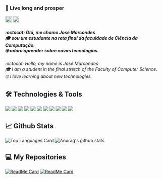 ### 🖖 Live long and prosper

[<img height="20" width="20" src="https://cdn.jsdelivr.net/npm/simple-icons@v3/icons/linkedin.svg"/>](https://www.linkedin.com/in/jmarcondesjr/)
[<img height="20" width="20" src="https://cdn.jsdelivr.net/npm/simple-icons@v3/icons/twitter.svg"/>](https://twitter.com/_jmarcondes)

##### :octocat: Olá, me chamo José Marcondes <br/> 🎓 sou um estudante na reta final da faculdade de Ciência da Computação.<br/>🤓 adoro aprender sobre novas tecnologias.

###### :octocat: Hello, my name is José Marcondes <br/> 🎓 I am a student in the final stretch of the Faculty of Computer Science.<br/>🤓 I love learning about new technologies.

## 🛠️ Technologies & Tools
![](https://img.shields.io/badge/Code-Java-007396?style=flat-square&logo=java)
![](https://img.shields.io/badge/Code-C_Sharp-5C2D91?style=flat-square&logo=c-sharp)
![](https://img.shields.io/badge/Code-C-A8B9CC?style=flat-square&logo=c)
![](https://img.shields.io/badge/Code-Apex-00A1E0?style=flat-square&logo=salesforce)
![](https://img.shields.io/badge/Code-JavaScript-F7DF1E?style=flat-square&logo=javascript)
![](https://img.shields.io/badge/HTLM_5-E34F26?style=flat-square&logo=html5&logoColor=white)
![](https://img.shields.io/badge/CSS_3-1572B6?style=flat-square&logo=css3)
![](https://img.shields.io/badge/Tools-Git-F05032?style=flat-square&logo=git)
![](https://img.shields.io/badge/Tools-Visual_Code-007ACC?style=flat-square&logo=visual-studio-code)
![](https://img.shields.io/badge/Tools-Eclipse-2C2255?style=flat-square&logo=eclipse-ide)
![](https://img.shields.io/badge/Tools-Insomnia-5849BE?style=flat-square&logo=insomnia)


## 📈 Github Stats
![Top Languages Card](https://github-readme-stats.vercel.app/api/top-langs/?username=jmarcondes&layout=compact&theme=dracula)
![Anurag's github stats](https://github-readme-stats.vercel.app/api?username=jmarcondes&theme=dracula&show_icons=true)

## 💻 My Repositories
[![ReadMe Card](https://github-readme-stats.vercel.app/api/pin/?username=jmarcondes&repo=Bin2Dec&show_owner=true&theme=dracula)](https://github.com/jmarcondes/Bin2Dec)
[![ReadMe Card](https://github-readme-stats.vercel.app/api/pin/?username=jmarcondes&repo=Happy&show_owner=true&theme=dracula)](https://github.com/jmarcondes/Happy)
<!--
**Jmarcondes/Jmarcondes** is a ✨ _special_ ✨ repository because its `README.md` (this file) appears on your GitHub profile.

Here are some ideas to get you started:

- 🔭 I’m currently working on ...
- 🌱 I’m currently learning ...
- 👯 I’m looking to collaborate on ...
- 🤔 I’m looking for help with ...
- 💬 Ask me about ...
- 📫 How to reach me: ...
- 😄 Pronouns: ...
- ⚡ Fun fact: ...
-->
